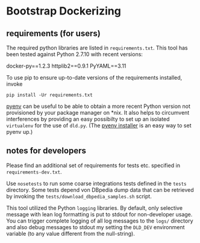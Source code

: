 # Bootstrap Dockerizing

## requirements (for users)
The required python libraries are listed in `requirements.txt`. This tool has
been tested against Python 2.7.10 with recent versions:

docker-py==1.2.3
httplib2==0.9.1
PyYAML==3.11

To use pip to ensure up-to-date versions of the requirements installed, invoke

    pip install -Ur requirements.txt

[pyenv](https://github.com/yyuu/pyenv) can be useful to be able to obtain a
more recent Python version not provisioned by your package manager on *nix.
It also helps to circumvent interferences by providing an easy possibilty
to set up an isolated `virtualenv` for the use of `dld.py`. 
(The [pyenv installer](https://github.com/yyuu/pyenv-installer) is an easy
 way to set pyenv up.) 


## notes for developers
Please find an additional set of requirements for tests etc. specified in
`requirements-dev.txt`.

Use `nosetests` to run some coarse integrations tests defined in the `tests`
directory. Some tests depend von DBpedia dump data that can be retrieved by
invoking the `tests/download_dbpedia_samples.sh` script.

This tool utilized the Python `logging` libraries. By default, only selective
message with lean log formatting is put to stdout for non-developer usage.
You can trigger complete logging of all log messages to the `logs/` directory
and also debug messages to stdout my setting the `DLD_DEV` environment variable
(to any value different from the null-string).
